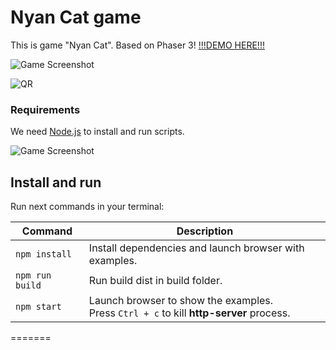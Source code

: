 # Nyan Cat game

This is game "Nyan Cat". Based on Phaser 3!
[!!!DEMO HERE!!!](http://catostrovsky.ru/demo/nyan-cat/)

![Game Screenshot](http://catostrovsky.ru/demo/screenshots/nyan_1.JPG)

![QR](http://catostrovsky.ru/demo/qr/nyanx200.png)

### Requirements

We need [Node.js](https://nodejs.org) to install and run scripts.

![Game Screenshot](http://catostrovsky.ru/demo/screenshots/nyan_2.JPG)

## Install and run

Run next commands in your terminal:

| Command | Description |
|---------|-------------|
| `npm install` | Install dependencies and launch browser with examples.|
| `npm run build` | Run build dist in build folder.|
| `npm start` | Launch browser to show the examples. <br> Press `Ctrl + c` to kill **http-server** process. |
=======
